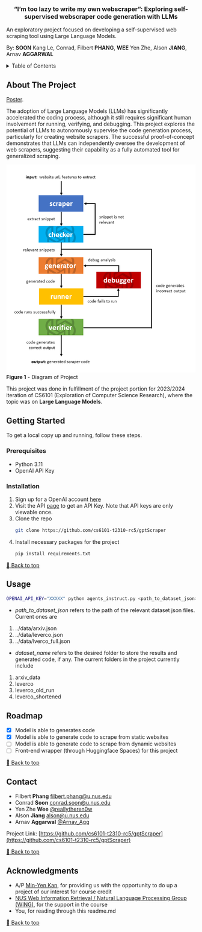 <a name="#readme-top"></a>
<h3 align="center" id="title">“I’m too lazy to write my own webscraper”: Exploring self-supervised webscraper code generation with LLMs</h3>

  <p>
    An exploratory project focused on developing a self-supervised web scraping tool using Large Language Models.
  </p>

  <p>
    By: <b>SOON</b> Kang Le, Conrad,
        Filbert <b>PHANG</b>, <b>WEE</b> Yen Zhe, Alson <b>JIANG</b>, Arnav <b>AGGARWAL</b>
  </p>

<!-- TABLE OF CONTENTS -->
<details>
  <summary>Table of Contents</summary>
  <ol>
    <li>
      <a href="#about-the-project">About The Project</a>
    </li>
    <li>
      <a href="#getting-started">Getting Started</a>
      <ul>
        <li><a href="#prerequisites">Prerequisites</a></li>
        <li><a href="#installation">Installation</a></li>
      </ul>
    </li>
    <li><a href="#usage">Usage</a></li>
    <li><a href="#roadmap">Roadmap</a></li>
    <li><a href="#contact">Contact</a></li>
    <li><a href="#acknowledgments">Acknowledgments</a></li>
  </ol>
</details>


<!-- ABOUT THE PROJECT -->
## About The Project
[Poster](https://docs.google.com/presentation/d/1tmIHLBZLKQUIQimMbzAJl9XoxlcPHSVDGLLvd_nynSU/edit#slide=id.g25df3f774b_0_170).

The adoption of Large Language Models (LLMs) has significantly accelerated the coding process, although it still requires
significant human involvement for running, verifying, and debugging. This project explores the potential of LLMs to
autonomously supervise the code generation process, particularly for creating website scrapers. The successful
proof-of-concept demonstrates that LLMs can independently oversee the development of web scrapers, suggesting their
capability as a fully automated tool for generalized scraping.


![Project architecture](src/pictures/diagrams.png "Project Diagram")
**Figure 1** - Diagram of Project

This project was done in fulfillment of the project portion for 2023/2024 iteration of CS6101 (Exploration of Computer Science Research), where
the topic was on **Large Language Models**.


<!-- GETTING STARTED -->
## Getting Started

To get a local copy up and running, follow these steps.

### Prerequisites
* Python 3.11
* OpenAI API Key

### Installation
1. Sign up for a OpenAI account [here](https://platform.openai.com/signup)
2. Visit the API [page](https://platform.openai.com/api-keys) to get an API Key. Note that API keys are only viewable once.
4. Clone the repo
   ```sh
   git clone https://github.com/cs6101-t2310-rc5/gptScraper
   ```
4. Install necessary packages for the project
   ```sh
   pip install requirements.txt
   ```

[🔼 Back to top](#title)


<!-- USAGE EXAMPLES -->
## Usage
   ```bash
   OPENAI_API_KEY="XXXXX" python agents_instruct.py <path_to_dataset_json> <dataset_name>
   ```
- *path_to_dataset_json* refers to the path of the relevant dataset json files. Current ones are
1) ../data/arxiv.json
2) ../data/leverco.json
3) ../data/lverco_full.json
- *dataset_name* refers to the desired folder to store the results and generated code, if any. The current folders in the
project currently include
1. arxiv_data
2. leverco
3. leverco_old_run
4. leverco_shortened


<!-- ROADMAP -->
## Roadmap

- [x] Model is able to generates code
- [x] Model is able to generate code to scrape from static websites
- [ ] Model is able to generate code to scrape from dynamic websites
- [ ] Front-end wrapper (through Huggingface Spaces) for this project

[🔼 Back to top](#title)


<!-- CONTACT -->
## Contact
- Filbert **Phang** [filbert.phang@u.nus.edu](filbert.phang@u.nus.edu)
- Conrad **Soon** [conrad.soon@u.nus.edu](conrad.soon@u.nus.edu)
- Yen Zhe **Wee** [@reallytheren0w](https://twitter.com/reallytheren0w)
- Alson **Jiang** [alson@u.nus.edu](alson@u.nus.edu)
- Arnav **Aggarwal** [@Arnav_Agg](https://twitter.com/Arnav_Agg)

Project Link: [https://github.com/cs6101-t2310-rc5/gptScraper](https://github.com/cs6101-t2310-rc5/gptScraper)

[🔼 Back to top](#title)

<!-- ACKNOWLEDGMENTS -->
## Acknowledgments

* A/P [Min-Yen Kan](https://www.comp.nus.edu.sg/~kanmy/), for providing us with the opportunity to do up a project of our interest for course credit
* [NUS Web Information Retrieval / Natural Language Processing Group (WING)](https://wing.comp.nus.edu.sg/), for the support in the course
* You, for reading through this readme.md

[🔼 Back to top](#title)